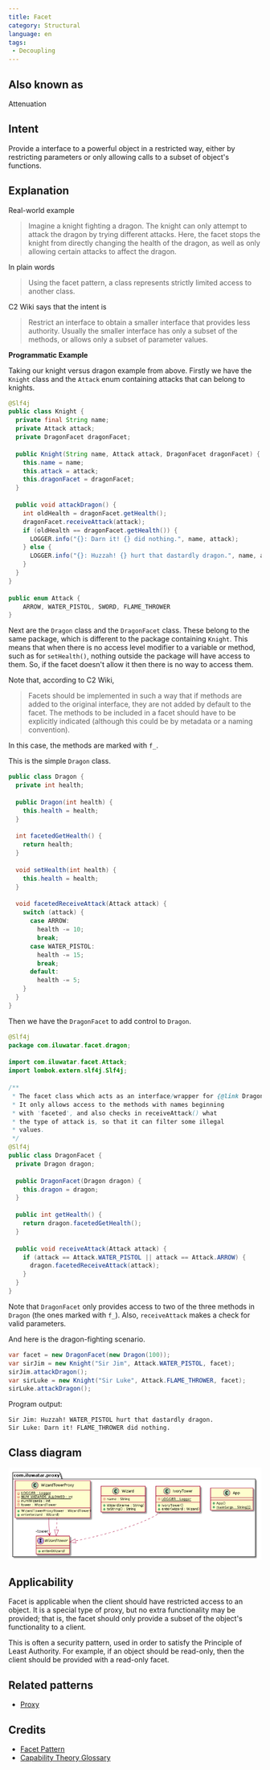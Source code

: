 ```yaml
---
title: Facet
category: Structural
language: en
tags:
 - Decoupling
---
```


## Also known as

Attenuation

## Intent

Provide a interface to a powerful object in a restricted way, either by restricting parameters 
or only allowing calls to a subset of object's functions.

## Explanation

Real-world example

> Imagine a knight fighting a dragon. The knight can only attempt to attack the dragon by trying
> different attacks. Here, the facet stops the knight from directly changing the health of the 
> dragon, as well as only allowing certain attacks to affect the dragon.

In plain words

> Using the facet pattern, a class represents strictly limited access to another class.

C2 Wiki says that the intent is

> Restrict an interface to obtain a smaller interface that provides less authority. Usually the 
> smaller interface has only a subset of the methods, or allows only a subset of parameter values. 

**Programmatic Example**

Taking our knight versus dragon example from above. Firstly we have the `Knight` class and the 
`Attack` enum containing attacks that can belong to knights.

```java
@Slf4j
public class Knight {
  private final String name;
  private Attack attack;
  private DragonFacet dragonFacet;

  public Knight(String name, Attack attack, DragonFacet dragonFacet) {
    this.name = name;
    this.attack = attack;
    this.dragonFacet = dragonFacet;
  }

  public void attackDragon() {
    int oldHealth = dragonFacet.getHealth();
    dragonFacet.receiveAttack(attack);
    if (oldHealth == dragonFacet.getHealth()) {
      LOGGER.info("{}: Darn it! {} did nothing.", name, attack);
    } else {
      LOGGER.info("{}: Huzzah! {} hurt that dastardly dragon.", name, attack);
    }
  }
}

public enum Attack {
    ARROW, WATER_PISTOL, SWORD, FLAME_THROWER
}
```

Next are the `Dragon` class and the `DragonFacet` class. These belong to the same package, which is
different to the package containing `Knight`. This means that when there is no access level modifier to a variable or method, such as for `setHealth()`, nothing outside the package will have access to them. So, if the facet doesn't allow it then there is no way to access them.

Note that, according to C2 Wiki, 

> Facets should be implemented in such a way that if methods are added to the original interface, 
> they are not added by default to the facet. The methods to be included in a facet should have to 
> be explicitly indicated (although this could be by metadata or a naming convention). 

In this case, the methods are marked with `f_`.

This is the simple `Dragon` class.

```java
public class Dragon {
  private int health;

  public Dragon(int health) {
    this.health = health;
  }

  int facetedGetHealth() {
    return health;
  }
  
  void setHealth(int health) {
    this.health = health;
  }

  void facetedReceiveAttack(Attack attack) {
    switch (attack) {
      case ARROW:
        health -= 10;
        break;
      case WATER_PISTOL:
        health -= 15;
        break;
      default:
        health -= 5;
    }
  }
}
```

Then we have the `DragonFacet` to add control to `Dragon`.

```java
@Slf4j
package com.iluwatar.facet.dragon;

import com.iluwatar.facet.Attack;
import lombok.extern.slf4j.Slf4j;

/**
 * The facet class which acts as an interface/wrapper for {@link Dragon}.
 * It only allows access to the methods with names beginning
 * with 'faceted', and also checks in receiveAttack() what
 * the type of attack is, so that it can filter some illegal
 * values.
 */
@Slf4j
public class DragonFacet {
  private Dragon dragon;

  public DragonFacet(Dragon dragon) {
    this.dragon = dragon;
  }

  public int getHealth() {
    return dragon.facetedGetHealth();
  }

  public void receiveAttack(Attack attack) {
    if (attack == Attack.WATER_PISTOL || attack == Attack.ARROW) {
      dragon.facetedReceiveAttack(attack);
    }
  }
}

```

Note that `DragonFacet` only provides access to two of the three methods in `Dragon` 
(the ones marked with `f_`). Also, `receiveAttack` makes a check for valid parameters.

And here is the dragon-fighting scenario.

```java
var facet = new DragonFacet(new Dragon(100));
var sirJim = new Knight("Sir Jim", Attack.WATER_PISTOL, facet);
sirJim.attackDragon();
var sirLuke = new Knight("Sir Luke", Attack.FLAME_THROWER, facet);
sirLuke.attackDragon();
```

Program output:

```
Sir Jim: Huzzah! WATER_PISTOL hurt that dastardly dragon.
Sir Luke: Darn it! FLAME_THROWER did nothing.
```

## Class diagram

![alt text](./etc/proxy.urm.png "Facet pattern class diagram")

## Applicability

Facet is applicable when the client should have restricted access to an object. It is
a special type of proxy, but no extra functionality may be provided; that is, the facet
should only provide a subset of the object's functionality to a client.

This is often a security pattern, used in order to satisfy the Principle of Least 
Authority. For example, if an object should be read-only, then the client should 
be provided with a read-only facet.


## Related patterns

* [Proxy](https://java-design-patterns.com/patterns/proxy/)

## Credits

* [Facet Pattern](http://wiki.c2.com/?FacetPattern)
* [Capability Theory Glossary](http://www.cap-lore.com/CapTheory/Glossary.html)
